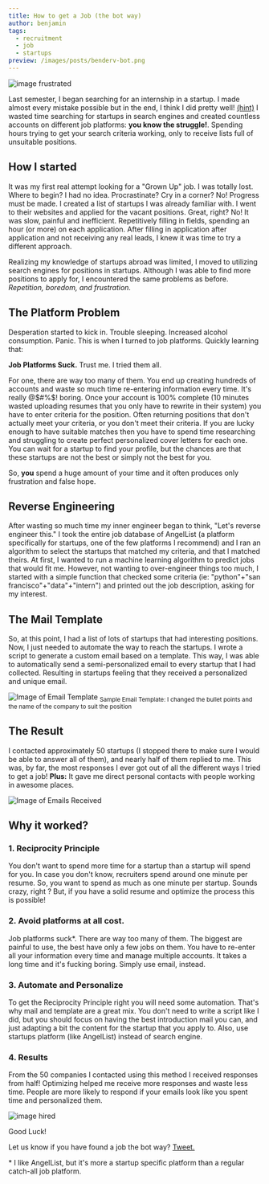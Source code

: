 ```yaml
---
title: How to get a Job (the bot way)
author: benjamin
tags:
  - recruitment
  - job
  - startups
preview: /images/posts/benderv-bot.png
---
```


![image frustrated](http://wiredcraft.com/images/posts/benderv-bot.png)

Last semester, I began searching for an internship in a startup. I made almost every mistake possible but in the end, I think I did pretty well! [(hint)](http://wiredcraft.com/about/) I wasted time searching for startups in search engines and created countless accounts on different job platforms: **you know the struggle!**. Spending hours trying to get your search criteria working, only to receive lists full of unsuitable positions.

<!--more-->

## How I started

It was my first real attempt looking for a "Grown Up" job. I was totally lost. Where to begin? I had no idea. Procrastinate? Cry in a corner? No! Progress must be made. I created a list of startups I was already familiar with. I went to their websites and applied for the vacant positions. Great, right? No! It was slow, painful and inefficient. Repetitively filling in fields, spending an hour (or more) on each application. After filling in application after application and not receiving any real leads, I knew it was time to try a different approach.

Realizing my knowledge of startups abroad was limited, I moved to utilizing search engines for positions in startups. Although I was able to find more positions to apply for, I encountered the same problems as before. *Repetition, boredom, and frustration.*


## The Platform Problem

Desperation started to kick in. Trouble sleeping. Increased alcohol consumption. Panic. This is when I turned to job platforms. Quickly learning that:

**Job Platforms Suck.** Trust me. I tried them all.

For one, there are way too many of them. You end up creating hundreds of accounts and waste so much time re-entering information every time. It's really @$#%$! boring. Once your account is 100%  complete (10 minutes wasted uploading resumes that you only have to rewrite in their system) you have to enter criteria for the position. Often returning positions that don't actually meet your criteria, or you don't meet their criteria. If you are lucky enough to have suitable matches then you have to spend time researching and struggling to create perfect personalized cover letters for each one. You can wait for a startup to find your profile, but the chances are that these startups are not the best or simply not the best for you.

So, **you** spend a huge amount of your time and it often produces only frustration and false hope.



## Reverse Engineering

After wasting so much time my inner engineer began to think, "Let's reverse engineer this." I took the entire job database of AngelList (a platform specifically for startups, one of the few platforms I recommend) and I ran an algorithm to select the startups that matched my criteria, and that I matched theirs. At first, I wanted to run a machine learning algorithm to predict jobs that would fit me. However, not wanting to over-engineer things too much, I started with a simple function that checked some criteria (ie: "python"+"san francisco"+"data"+"intern") and printed out the job description, asking for my interest.

## The Mail Template

So, at this point, I had a list of lots of startups that had interesting positions. Now, I just needed to automate the way to reach the startups. I wrote a script to generate a custom email based on a template. This way, I was able to automatically send a semi-personalized email to every startup that I had collected. Resulting in startups feeling that they received a personalized and unique email.


![Image of Email Template](http://wiredcraft.com/images/posts/benderv-email-template.png)
<sub>Sample Email Template: I changed the bullet points and the name of the company to suit the position</sub>

## The Result

 I contacted approximately 50 startups (I stopped there to make sure I would be able to answer all of them), and nearly half of them replied to me. This was, by far, the most responses I ever got out of all the different ways I tried to get a job! **Plus:** It gave me direct personal contacts with people working in awesome places.


![Image of Emails Received](http://wiredcraft.com/images/posts/benderv-email-list.png)

## Why it worked?

### 1. Reciprocity Principle

You don't want to spend more time for a startup than a startup will spend for you. In case you don't know, recruiters spend around one minute per resume. So, you want to spend as much as one minute per startup. Sounds crazy, right ? But, if you have a solid resume and optimize the process this is possible!

### 2. Avoid platforms at all cost.

Job platforms suck*. There are way too many of them. The biggest are painful to use, the best have only a few jobs on them. You have to re-enter all your information every time and manage multiple accounts. It takes a long time and it's fucking boring. Simply use email, instead.

### 3. Automate and Personalize

To get the Reciprocity Principle right you will need some automation. That's why mail and template are a great mix. You don't need to write a script like I did, but you should focus on having the best introduction mail you can, and just adapting a bit the content for the startup that you apply to. Also, use startups platform (like AngelList) instead of search engine.

### 4. Results
From the 50 companies I contacted using this method I received responses from half! Optimizing helped me receive more responses and waste less time. People are more likely to respond if your emails look like you spent time and personalized them.  

![image hired](http://wiredcraft.com/images/posts/benderv-bot-hired.png)

Good Luck!

Let us know if you have found a job the bot way? [Tweet.](https://twitter.com/wiredcraft)

\* I like AngelList, but it's more a startup specific platform than a regular catch-all job platform.
